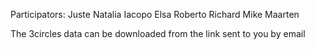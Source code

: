 Participators: 
Juste
Natalia
Iacopo
Elsa
Roberto
Richard
Mike
Maarten

The 3circles data can be downloaded from the link sent to you by email
